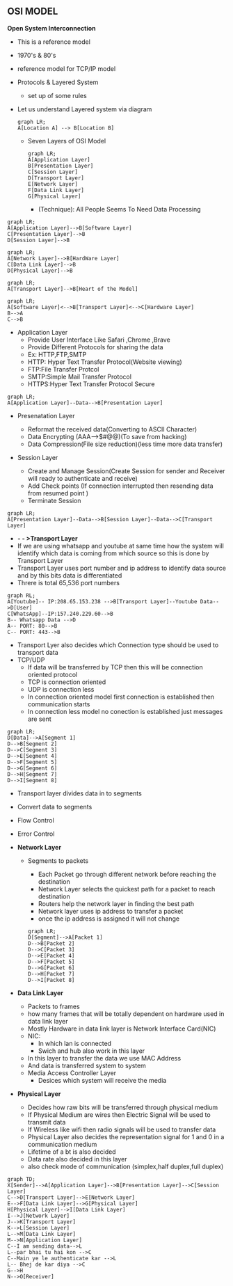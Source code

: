 ## OSI MODEL

**Open System Interconnection**

- This is a reference model
- 1970's & 80's
- reference model for TCP/IP model
- Protocols & Layered System

  - set up of some rules
- Let us understand Layered system via diagram

  ```mermaid
  graph LR;
  A[Location A] --> B[Location B]
  ```

  - Seven Layers of OSI Model

    ```mermaid
    graph LR;
    A[Application Layer]
    B[Presentation Layer]
    C[Session Layer]
    D[Transport Layer]
    E[Network Layer]
    F[Data Link Layer]
    G[Physical Layer]
    ```

    - (Technique): All People Seems To Need Data Processing

```mermaid
graph LR;
A[Application Layer]-->B[Software Layer]
C[Presentation Layer]-->B
D[Session Layer]-->B
```

```mermaid
graph LR;
A[Network Layer]-->B[HardWare Layer]
C[Data Link Layer]-->B
D[Physical Layer]-->B
```

```mermaid
graph LR;
A[Transport Layer]-->B[Heart of the Model]
```

```mermaid
graph LR;
A[Software Layer]<-->B[Transport Layer]<-->C[Hardware Layer]
B-->A
C-->B
```

- Application Layer
  - Provide User Interface Like Safari ,Chrome ,Brave
  - Provide Different Protocols for sharing the data
  - Ex: HTTP,FTP,SMTP
  - HTTP: Hyper Text Transfer Protocol(Website viewing)
  - FTP:File Transfer Protcol
  - SMTP:Simple Mail Transfer Protocol
  - HTTPS:Hyper Text Transfer Protocol Secure

```mermaid
graph LR;
A[Application Layer]--Data-->B[Presentation Layer]
```

- Presenatation Layer

  - Reformat the received data(Converting to ASCII Character)
  - Data Encrypting (AAA-->$#@@)(To save from hacking)
  - Data Compression(File size reduction)(less time more data transfer)
- Session Layer

  - Create and Manage Session(Create Session for sender and Receiver will ready to authenticate and receive)
  - Add Check points (If connection interrupted then resending data from resumed point )
  - Terminate Session

```mermaid
graph LR; 
A[Presentation Layer]--Data-->B[Session Layer]--Data-->C[Transport Layer]
```

- **- - >Transport Layer**
- If we are using whatsapp and youtube at same time how the system will identify which data is coming from which source so this is done by Transport Layer
- Transport Layer uses port number and ip address to identify data source and by this bits data is differentiated
- Threre is total 65,536 port numbers

```mermaid
graph RL;
A[Youtube]-- IP:208.65.153.238 -->B[Transport Layer]--Youtube Data-->D[User]
C[WhatsApp]--IP:157.240.229.60-->B
B-- Whatsapp Data -->D
A-- PORT: 80-->B
C-- PORT: 443-->B
```

- Transport Lyer also decides which Connection type should be used to transport data
- TCP/UDP
  - If data will be transferred by TCP then this will be connection oriented protocol
  - TCP is connection oriented
  - UDP is connection less
  - In connection oriented model first connection is established then communication starts
  - In connection less model no conection is established just messages are sent

```mermaid
graph LR;
D[Data]-->A[Segment 1]
D-->B[Segment 2]
D-->C[Segment 3]
D-->E[Segment 4]
D-->F[Segment 5]
D-->G[Segment 6]
D-->H[Segment 7]
D-->I[Segment 8]
```

- Transport layer divides data in to segments
- Convert data to segments
- Flow Control
- Error Control
- **Network Layer**

  - Segments to packets

    - Each Packet go through different network before reaching the destination
    - Network Layer selects the quickest path for a packet to reach destination
    - Routers help the network layer in finding the best path
    - Network layer uses ip address to transfer a packet
    - once the ip address is assigned it will not change

    ```mermaid
    graph LR;
    D[Segment]-->A[Packet 1]
    D-->B[Packet 2]
    D-->C[Packet 3]
    D-->E[Packet 4]
    D-->F[Packet 5]
    D-->G[Packet 6]
    D-->H[Packet 7]
    D-->I[Packet 8]
    ```
- **Data Link Layer**

  - Packets to frames
  - how many frames that will be totally dependent on hardware used in data link layer
  - Mostly Hardware in data link layer is Network Interface Card(NIC)
  - NIC:
    - In which lan is connected
    - Swich and hub also work in this layer
  - In this layer to transfer the data we use MAC Address
  - And data is transferred system to system
  - Media Access Controller Layer
    - Desices which system will receive the media
- **Physical Layer**

  - Decides how raw bits will be transferred through physical medium
  - If Physical Medium are wires then Electric Signal will be used to transmit data
  - If Wireless like wifi then radio signals will be used to transfer data
  - Physical Layer also decides the representation signal for 1 and 0 in a communication medium
  - Lifetime of a bt is also decided
  - Data rate also decided in this layer
  - also check mode of communication (simplex,half duplex,full duplex)

```mermaid
graph TD;
X[Sender]-->A[Application Layer]-->B[Presentation Layer]-->C[Session Layer]
C-->D[Transport Layer]-->E[Network Layer]
E-->F[Data Link Layer]-->G[Physical Layer]
H[Physical Layer]-->I[Data Link Layer]
I-->J[Network Layer]
J-->K[Transport Layer]
K-->L[Session Layer]
L-->M[Data Link Layer]
M-->N[Application Layer]
C--I am sending data-->L
L--par bhai tu hai kon -->C
C--Main ye le authenticate kar -->L
L-- Bhej de kar diya -->C
G-->H
N-->O[Receiver]
```
